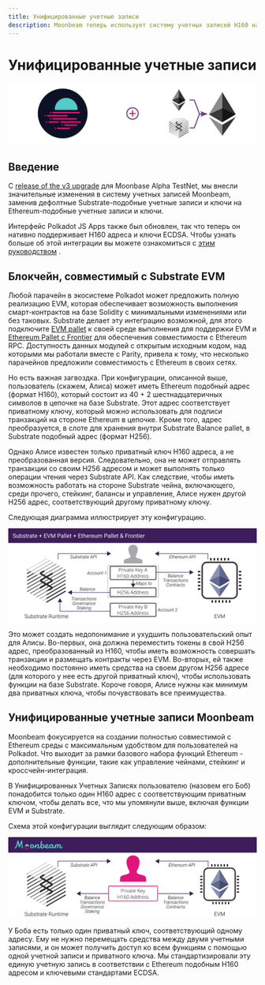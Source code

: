 ```yaml
---
title: Унифицированные учетные записи
description: Moonbeam теперь использует систему учетных записей H160 на базе Ethereum и поддерживается Polkadot JS Apps.
---
```

# Унифицированные учетные записи

![Вводная диаграмма](/images/learn/unifiedaccounts-banner.png)

## Введение

С [release of the v3 upgrade](https://www.purestake.com/news/moonbeam-network-upgrades-account-structure-to-match-ethereum/) для Moonbase Alpha TestNet, мы внесли значительные изменения в систему учетных записей Moonbeam, заменив дефолтные Substrate-подобные учетные записи и ключи на Ethereum-подобные учетные записи и ключи.

Интерфейс Polkadot JS Apps также был обновлен, так что теперь он нативно поддерживает H160 адреса и ключи ECDSA. Чтобы узнать больше об этой интеграции вы можете ознакомиться с [этим руководством](/integrations/wallets/polkadotjs/) .

## Блокчейн, совместимый с Substrate EVM

Любой парачейн в экосистеме Polkadot может предложить полную реализацию EVM, которая обеспечивает возможность выполнения смарт-контрактов на базе Solidity с минимальными изменениями или без таковых. Substrate делает эту интеграцию возможной, для этого подключите [EVM pallet](https://docs.rs/pallet-evm/2.0.1/pallet_evm/) к своей среде выполнения для поддержки EVM и  [Ethereum Pallet с Frontier](https://github.com/paritytech/frontier) для обеспечения совместимости с Ethereum RPC. Доступность данных модулей с открытым исходным кодом, над которыми мы работали вместе с Parity, привела к тому, что несколько парачейнов предложили совместимость с Ethereum в своих сетях.

Но есть важная загвоздка. При конфигурации, описанной выше, пользователь (скажем, Алиса) может иметь Ethereum подобный адрес (формат H160), который состоит из 40 + 2 шестнадцатеричных символов в цепочке на базе Substrate. Этот адрес соответствует приватному ключу, который можно использовать для подписи транзакций на стороне Ethereum в цепочке. Кроме того, адрес преобразуется, в слоте для хранения внутри Substrate Balance pallet, в Substrate подобный адрес (формат H256). 

Однако Алисе известен только приватный ключ H160 адреса, а не преобразованная версия. Следовательно, она не может отправлять транзакции со своим H256 адресом и может выполнять только операции чтения через Substrate API. Как следствие, чтобы иметь возможность работать на стороне Substrate чейна, включающего, среди прочего, стейкинг, балансы и управление, Алисе нужен другой H256 адрес, соответствующий другому приватному ключу. 

Следующая диаграмма иллюстрирует эту конфигурацию.

![Схема системы старых учетных записей](/images/learn/unifiedaccounts-images-1.png)

Это может создать недопонимание и ухудшить пользовательский опыт для Алисы. Во-первых, она должна переместить токены в свой H256 адрес, преобразованный из H160, чтобы иметь возможность совершать транзакции и размещать контракты через EVM. Во-вторых, ей также необходимо постоянно иметь средства на своем другом H256 адресе (для которого у нее есть другой приватный ключ), чтобы использовать функции на базе Substrate. Короче говоря, Алисе нужны как минимум два приватных ключа, чтобы почувствовать все преимущества.

## Унифицированные учетные записи Moonbeam

Moonbeam фокусируется на создании полностью совместимой с Ethereum среды с максимальным удобством для пользователей на Polkadot. Что выходит за рамки базового набора функций Ethereum -  дополнительные функции, такие как управление чейнами, стейкинг и кроссчейн-интеграция.

В Унифицированных Учетных Записях пользователю (назовем его Боб) понадобится только один H160 адрес с соответствующим приватным ключом, чтобы делать все, что мы упомянули выше, включая функции EVM и Substrate.

Схема этой конфигурации выглядит следующим образом:

![Схема новой системы учетных записей](/images/learn/unifiedaccounts-images-2.png)

У Боба есть только один приватный ключ, соответствующий одному адресу. Ему не нужно перемещать средства между двумя учетными записями, и он может получить доступ ко всем функциям с помощью одной учетной записи и приватного ключа. Мы стандартизировали эту единую учетную запись в соответствии с Ethereum подобным H160 адресом и ключевыми стандартами ECDSA.
